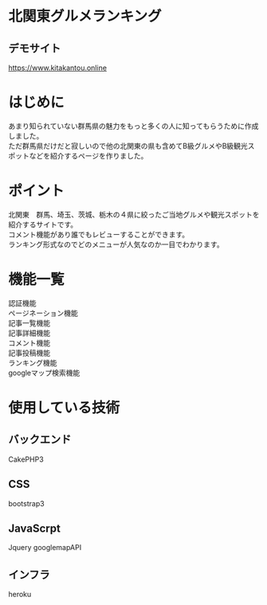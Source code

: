 # 北関東グルメランキング
## デモサイト
https://www.kitakantou.online
# はじめに
あまり知られていない群馬県の魅力をもっと多くの人に知ってもらうために作成しました。<br>
ただ群馬県だけだと寂しいので他の北関東の県も含めてB級グルメやB級観光スポットなどを紹介するページを作りました。
# ポイント
北関東　群馬、埼玉、茨城、栃木の４県に絞ったご当地グルメや観光スポットを紹介するサイトです。<br>
コメント機能があり誰でもレビューすることができます。<br>
ランキング形式なのでどのメニューが人気なのか一目でわかります。<br>

# 機能一覧
認証機能<br>
ページネーション機能<br>
記事一覧機能<br>
記事詳細機能<br>
コメント機能<br>
記事投稿機能<br>
ランキング機能<br>
googleマップ検索機能<br>
# 使用している技術
## バックエンド
CakePHP3 
## CSS
bootstrap3
## JavaScrpt
Jquery googlemapAPI
## インフラ
heroku
